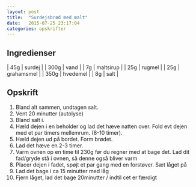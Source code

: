 ```yaml
---
layout: post
title:  "Surdejsbrød med malt"
date:   2015-07-25 23:17:04
categories: opskrifter
---
```


## Ingredienser

| 45g   | surdej |
| 300g  | vand |
| 7g   | maltsirup |
| 25g  | rugmel |
| 25g  | grahamsmel |
| 350g  | hvedemel |
| 8g  | salt |

## Opskrift

1. Bland alt sammen, undtagen salt.
2. Vent 20 minutter (autolyse)
3. Bland salt i.
4. Hæld dejen i en beholder og lad det hæve natten over. Fold evt dejen med et
   par timers mellemrum. (8-10 timer).
5. Hæld dejen ud på bordet. Form brødet.
6. Lad det hæve en 2-3 timer. 
7. Varm ovnen op en time til 230g før du regner med at bage det. Lad dit
   fad/gryde stå i ovnen, så denne også bliver varm
8. Placer dejen i fadet, spøjt et par gang med en forstøver. Sæt låget på
9. Lad det bage i ca 15 minutter med låg
10. Fjern låget, lad det bage 20minutter / indtil cet er færdigt


